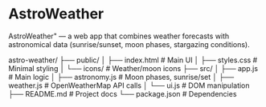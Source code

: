 # AstroWeather
AstroWeather" — a web app that combines weather forecasts with astronomical data (sunrise/sunset, moon phases, stargazing conditions).

astro-weather/
├── public/
│   ├── index.html          # Main UI
│   ├── styles.css          # Minimal styling
│   └── icons/              # Weather/moon icons
├── src/
│   ├── app.js              # Main logic
│   ├── astronomy.js        # Moon phases, sunrise/set
│   ├── weather.js          # OpenWeatherMap API calls
│   └── ui.js               # DOM manipulation
├── README.md               # Project docs
└── package.json            # Dependencies
